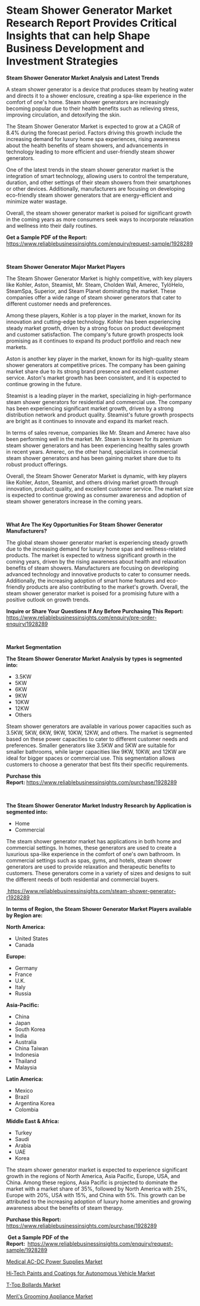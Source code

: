 <p><h1>Steam Shower Generator Market Research Report Provides Critical Insights that can help Shape Business Development and Investment Strategies</h1></p><p><strong>Steam Shower Generator Market Analysis and Latest Trends</strong></p>
<p><p>A steam shower generator is a device that produces steam by heating water and directs it to a shower enclosure, creating a spa-like experience in the comfort of one's home. Steam shower generators are increasingly becoming popular due to their health benefits such as relieving stress, improving circulation, and detoxifying the skin.</p><p>The Steam Shower Generator Market is expected to grow at a CAGR of 8.4% during the forecast period. Factors driving this growth include the increasing demand for luxury home spa experiences, rising awareness about the health benefits of steam showers, and advancements in technology leading to more efficient and user-friendly steam shower generators.</p><p>One of the latest trends in the steam shower generator market is the integration of smart technology, allowing users to control the temperature, duration, and other settings of their steam showers from their smartphones or other devices. Additionally, manufacturers are focusing on developing eco-friendly steam shower generators that are energy-efficient and minimize water wastage.</p><p>Overall, the steam shower generator market is poised for significant growth in the coming years as more consumers seek ways to incorporate relaxation and wellness into their daily routines.</p></p>
<p><strong>Get a Sample PDF of the Report:&nbsp;</strong> <a href="https://www.reliablebusinessinsights.com/enquiry/request-sample/1928289">https://www.reliablebusinessinsights.com/enquiry/request-sample/1928289</a></p>
<p>&nbsp;</p>
<p><strong>Steam Shower Generator Major Market Players</strong></p>
<p><p>The Steam Shower Generator Market is highly competitive, with key players like Kohler, Aston, Steamist, Mr. Steam, Cholden Wall, Amerec, TylöHelo, SteamSpa, Superior, and Steam Planet dominating the market. These companies offer a wide range of steam shower generators that cater to different customer needs and preferences.</p><p>Among these players, Kohler is a top player in the market, known for its innovation and cutting-edge technology. Kohler has been experiencing steady market growth, driven by a strong focus on product development and customer satisfaction. The company's future growth prospects look promising as it continues to expand its product portfolio and reach new markets.</p><p>Aston is another key player in the market, known for its high-quality steam shower generators at competitive prices. The company has been gaining market share due to its strong brand presence and excellent customer service. Aston's market growth has been consistent, and it is expected to continue growing in the future.</p><p>Steamist is a leading player in the market, specializing in high-performance steam shower generators for residential and commercial use. The company has been experiencing significant market growth, driven by a strong distribution network and product quality. Steamist's future growth prospects are bright as it continues to innovate and expand its market reach.</p><p>In terms of sales revenue, companies like Mr. Steam and Amerec have also been performing well in the market. Mr. Steam is known for its premium steam shower generators and has been experiencing healthy sales growth in recent years. Amerec, on the other hand, specializes in commercial steam shower generators and has been gaining market share due to its robust product offerings.</p><p>Overall, the Steam Shower Generator Market is dynamic, with key players like Kohler, Aston, Steamist, and others driving market growth through innovation, product quality, and excellent customer service. The market size is expected to continue growing as consumer awareness and adoption of steam shower generators increase in the coming years.</p></p>
<p>&nbsp;</p>
<p><strong>What Are The Key Opportunities For Steam Shower Generator Manufacturers?</strong></p>
<p><p>The global steam shower generator market is experiencing steady growth due to the increasing demand for luxury home spas and wellness-related products. The market is expected to witness significant growth in the coming years, driven by the rising awareness about health and relaxation benefits of steam showers. Manufacturers are focusing on developing advanced technology and innovative products to cater to consumer needs. Additionally, the increasing adoption of smart home features and eco-friendly products are also contributing to the market's growth. Overall, the steam shower generator market is poised for a promising future with a positive outlook on growth trends.</p></p>
<p><strong>Inquire or Share Your Questions If Any Before Purchasing This Report:</strong> <a href="https://www.reliablebusinessinsights.com/enquiry/pre-order-enquiry/1928289">https://www.reliablebusinessinsights.com/enquiry/pre-order-enquiry/1928289</a></p>
<p>&nbsp;</p>
<p><strong>Market Segmentation</strong></p>
<p><strong>The Steam Shower Generator Market Analysis by types is segmented into:</strong></p>
<p><ul><li>3.5KW</li><li>5KW</li><li>6KW</li><li>9KW</li><li>10KW</li><li>12KW</li><li>Others</li></ul></p>
<p><p>Steam shower generators are available in various power capacities such as 3.5KW, 5KW, 6KW, 9KW, 10KW, 12KW, and others. The market is segmented based on these power capacities to cater to different customer needs and preferences. Smaller generators like 3.5KW and 5KW are suitable for smaller bathrooms, while larger capacities like 9KW, 10KW, and 12KW are ideal for bigger spaces or commercial use. This segmentation allows customers to choose a generator that best fits their specific requirements.</p></p>
<p><strong>Purchase this Report:&nbsp;</strong><a href="https://www.reliablebusinessinsights.com/purchase/1928289">https://www.reliablebusinessinsights.com/purchase/1928289</a></p>
<p>&nbsp;</p>
<p><strong>The Steam Shower Generator Market Industry Research by Application is segmented into:</strong></p>
<p><ul><li>Home</li><li>Commercial</li></ul></p>
<p><p>The steam shower generator market has applications in both home and commercial settings. In homes, these generators are used to create a luxurious spa-like experience in the comfort of one's own bathroom. In commercial settings such as spas, gyms, and hotels, steam shower generators are used to provide relaxation and therapeutic benefits to customers. These generators come in a variety of sizes and designs to suit the different needs of both residential and commercial buyers.</p></p>
<p><a href="https://www.reliablebusinessinsights.com/steam-shower-generator-r1928289">&nbsp;https://www.reliablebusinessinsights.com/steam-shower-generator-r1928289</a></p>
<p><strong>In terms of Region, the Steam Shower Generator Market Players available by Region are:</strong></p>
<p>
    <p> <strong> North America: </strong>
        <ul>
            <li>United States</li>
            <li>Canada</li>
        </ul>
        </p> 
    <p> <strong> Europe: </strong>
        <ul>
            <li>Germany</li>
            <li>France</li>
            <li>U.K.</li>
            <li>Italy</li>
            <li>Russia</li>
        </ul>
        </p> 
    <p> <strong> Asia-Pacific: </strong>
        <ul>
            <li>China</li>
            <li>Japan</li>
            <li>South Korea</li>
            <li>India</li>
            <li>Australia</li>
            <li>China Taiwan</li>
            <li>Indonesia</li>
            <li>Thailand</li>
            <li>Malaysia</li>
        </ul>
        </p> 
    <p> <strong> Latin America: </strong>
        <ul>
            <li>Mexico</li>
            <li>Brazil</li>
            <li>Argentina Korea</li>
            <li>Colombia</li>
        </ul>
        </p> 
    <p> <strong> Middle East & Africa: </strong>
        <ul>
            <li>Turkey</li>
            <li>Saudi</li>
            <li>Arabia</li>
            <li>UAE</li>
            <li>Korea</li>
        </ul>
    </p>
    </p>
<p><p>The steam shower generator market is expected to experience significant growth in the regions of North America, Asia Pacific, Europe, USA, and China. Among these regions, Asia Pacific is projected to dominate the market with a market share of 35%, followed by North America with 25%, Europe with 20%, USA with 15%, and China with 5%. This growth can be attributed to the increasing adoption of luxury home amenities and growing awareness about the benefits of steam therapy.</p></p>
<p><strong>Purchase this Report: </strong><a href="https://www.reliablebusinessinsights.com/purchase/1928289">https://www.reliablebusinessinsights.com/purchase/1928289</a></p>
<p>&nbsp;<strong>Get a Sample PDF of the Report:&nbsp;&nbsp;</strong><a href="https://www.reliablebusinessinsights.com/enquiry/request-sample/1928289">https://www.reliablebusinessinsights.com/enquiry/request-sample/1928289</a></p>
<p><strong></strong></p>
<p><p><a href="https://github.com/AlysaLedner2023/Market-Research-Report-List-2/blob/main/medical-ac-dc-power-supplies-market.md">Medical AC-DC Power Supplies Market</a></p><p><a href="https://medium.com/@sallyselcenk46/hi-tech-paints-and-coatings-for-autonomous-vehicle-market-market-segmentation-geographical-3d5d372669e0">Hi-Tech Paints and Coatings for Autonomous Vehicle Market</a></p><p><a href="https://github.com/Sherrillcrooksxa8i18ucf2m/Market-Research-Report-List-3/blob/main/t-top-bollards-market.md">T-Top Bollards Market</a></p><p><a href="https://medium.com/@neilrogers69/men-s-grooming-appliance-market-trends-a-detailed-study-of-its-market-segmentation-and-analyzing-149b1b74adbd">Men\'s Grooming Appliance Market</a></p></p>